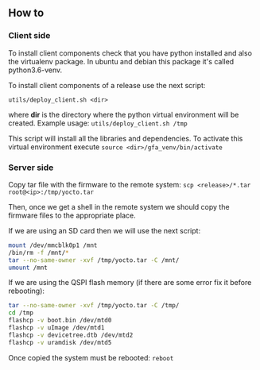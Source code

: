 ## How to

### Client side

To install client components check that you have python installed and also the virtualenv package. In ubuntu and debian this package it's called python3.6-venv.

To install client components of a release use the next script:

`utils/deploy_client.sh <dir>`

where **dir** is the directory where the python virtual environment will be created. Example usage: `utils/deploy_client.sh /tmp`

This script will install all the libraries and dependencies. To activate this virtual environment execute `source <dir>/gfa_venv/bin/activate`


### Server side

Copy tar file with the firmware to the remote system: `scp <release>/*.tar root@<ip>:/tmp/yocto.tar` 

Then, once we get a shell in the remote system we should copy the firmware files to the appropriate place.

If we are using an SD card then we will use the next script:
```bash
mount /dev/mmcblk0p1 /mnt
/bin/rm -f /mnt/*
tar --no-same-owner -xvf /tmp/yocto.tar -C /mnt/
umount /mnt
```

If we are using the QSPI flash memory (if there are some error fix it before rebooting):
```bash
tar --no-same-owner -xvf /tmp/yocto.tar -C /tmp/
cd /tmp
flashcp -v boot.bin /dev/mtd0
flashcp -v uImage /dev/mtd1
flashcp -v devicetree.dtb /dev/mtd2
flashcp -v uramdisk /dev/mtd5
```

Once copied the system must be rebooted: `reboot`
